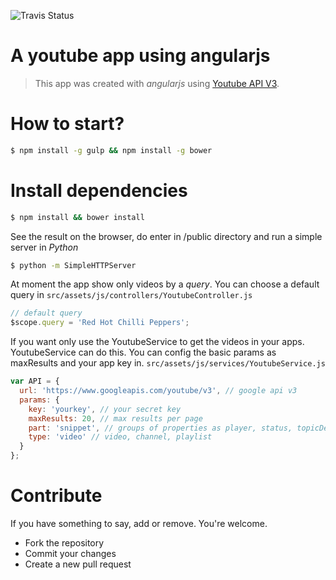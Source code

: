 ![Travis Status](https://travis-ci.org/marcelodeveloper/angularjs-youtube.svg?branch=master)

# A youtube app using angularjs

> This app was created with *angularjs* using [Youtube API V3](https://developers.google.com/youtube/v3/?hl=en).

# How to start?

```sh
$ npm install -g gulp && npm install -g bower
```

# Install dependencies

```sh
$ npm install && bower install
```

See the result on the browser, do enter in /public directory and run a simple server in *Python*

```sh
$ python -m SimpleHTTPServer
```

At moment the app show only videos by a *query*. You can choose a default query in ```src/assets/js/controllers/YoutubeController.js```

```js
// default query
$scope.query = 'Red Hot Chilli Peppers';
```

If you want only use the YoutubeService to get the videos in your apps. YoutubeService can do this. You can config the basic params as maxResults and your app key in. ```src/assets/js/services/YoutubeService.js```

```js
var API = {
  url: 'https://www.googleapis.com/youtube/v3', // google api v3
  params: {
    key: 'yourkey', // your secret key
    maxResults: 20, // max results per page
    part: 'snippet', // groups of properties as player, status, topicDetails
    type: 'video' // video, channel, playlist
  }
};
```

# Contribute

If you have something to say, add or remove. You're welcome.

 - Fork the repository
 - Commit your changes
 - Create a new pull request
